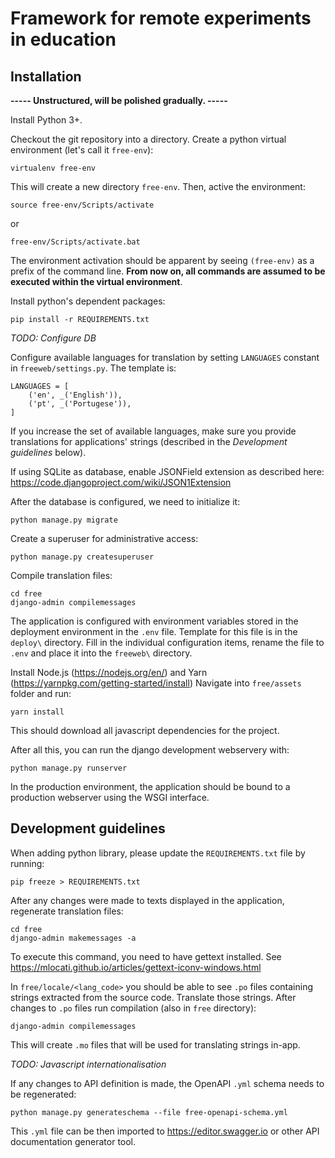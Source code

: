 # Framework for remote experiments in education

## Installation

**-----  Unstructured, will be polished gradually. -----**

Install Python 3+.

Checkout the git repository into a directory. Create a python virtual environment (let's call it `free-env`):
```
virtualenv free-env
```

This will create a new directory `free-env`. Then, active the environment:
```
source free-env/Scripts/activate
```
or
```
free-env/Scripts/activate.bat
```

The environment activation should be apparent by seeing `(free-env)` as a prefix of the command line. **From now on, all commands are assumed to be executed within the virtual environment**.

Install python's dependent packages:
```
pip install -r REQUIREMENTS.txt
```

*TODO: Configure DB*

Configure available languages for translation by setting `LANGUAGES` constant in `freeweb/settings.py`. The template is:
```
LANGUAGES = [
    ('en', _('English')),
    ('pt', _('Portugese')),
]
```

If you increase the set of available languages, make sure you provide translations for applications' strings (described in the *Development guidelines* below).

If using SQLite as database, enable JSONField extension as described here: https://code.djangoproject.com/wiki/JSON1Extension

After the database is configured, we need to initialize it:
```
python manage.py migrate
```

Create a superuser for administrative access:
```
python manage.py createsuperuser
```

Compile translation files:
```
cd free
django-admin compilemessages
```

The application is configured with environment variables stored in the deployment environment in the `.env` file. Template for this file is in the `deploy\` directory. Fill in the individual configuration items, rename the file to `.env` and place it into the `freeweb\` directory.

Install Node.js (https://nodejs.org/en/) and Yarn (https://yarnpkg.com/getting-started/install)
Navigate into `free/assets` folder and run:
```
yarn install
```

This should download all javascript dependencies for the project. 


After all this, you can run the django development webservery with:
```
python manage.py runserver
```

In the production environment, the application should be bound to a production webserver using the WSGI interface.

## Development guidelines

When adding python library, please update the `REQUIREMENTS.txt` file by running:

```
pip freeze > REQUIREMENTS.txt
```

After any changes were made to texts displayed in the application, regenerate translation files:
```
cd free
django-admin makemessages -a
```

To execute this command, you need to have gettext installed. See https://mlocati.github.io/articles/gettext-iconv-windows.html

In `free/locale/<lang_code>` you should be able to see `.po` files containing strings extracted from the source code. Translate those strings. After changes to `.po` files run compilation (also in `free` directory):
```
django-admin compilemessages
```

This will create `.mo` files that will be used for translating strings in-app.

*TODO: Javascript internationalisation*

If any changes to API definition is made, the OpenAPI `.yml` schema needs to be regenerated:
```
python manage.py generateschema --file free-openapi-schema.yml
```

This `.yml` file can be then imported to https://editor.swagger.io or other API documentation generator tool. 